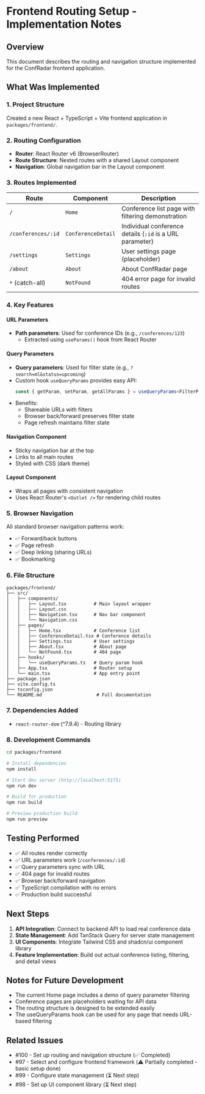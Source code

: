 # Frontend Routing Setup - Implementation Notes

## Overview
This document describes the routing and navigation structure implemented for the ConfRadar frontend application.

## What Was Implemented

### 1. Project Structure
Created a new React + TypeScript + Vite frontend application in `packages/frontend/`.

### 2. Routing Configuration
- **Router**: React Router v6 (BrowserRouter)
- **Route Structure**: Nested routes with a shared Layout component
- **Navigation**: Global navigation bar in the Layout component

### 3. Routes Implemented

| Route | Component | Description |
|-------|-----------|-------------|
| `/` | `Home` | Conference list page with filtering demonstration |
| `/conferences/:id` | `ConferenceDetail` | Individual conference details (`:id` is a URL parameter) |
| `/settings` | `Settings` | User settings page (placeholder) |
| `/about` | `About` | About ConfRadar page |
| `*` (catch-all) | `NotFound` | 404 error page for invalid routes |

### 4. Key Features

#### URL Parameters
- **Path parameters**: Used for conference IDs (e.g., `/conferences/123`)
  - Extracted using `useParams()` hook from React Router
  
#### Query Parameters
- **Query parameters**: Used for filter state (e.g., `?search=ml&status=upcoming`)
- Custom hook `useQueryParams` provides easy API:
  ```typescript
  const { getParam, setParam, getAllParams } = useQueryParams<FilterParams>();
  ```
- Benefits:
  - Shareable URLs with filters
  - Browser back/forward preserves filter state
  - Page refresh maintains filter state

#### Navigation Component
- Sticky navigation bar at the top
- Links to all main routes
- Styled with CSS (dark theme)

#### Layout Component
- Wraps all pages with consistent navigation
- Uses React Router's `<Outlet />` for rendering child routes

### 5. Browser Navigation
All standard browser navigation patterns work:
- ✅ Forward/back buttons
- ✅ Page refresh
- ✅ Deep linking (sharing URLs)
- ✅ Bookmarking

### 6. File Structure
```
packages/frontend/
├── src/
│   ├── components/
│   │   ├── Layout.tsx          # Main layout wrapper
│   │   ├── Layout.css
│   │   ├── Navigation.tsx      # Nav bar component
│   │   └── Navigation.css
│   ├── pages/
│   │   ├── Home.tsx            # Conference list
│   │   ├── ConferenceDetail.tsx # Conference details
│   │   ├── Settings.tsx        # User settings
│   │   ├── About.tsx           # About page
│   │   └── NotFound.tsx        # 404 page
│   ├── hooks/
│   │   └── useQueryParams.ts   # Query param hook
│   ├── App.tsx                 # Router setup
│   └── main.tsx                # App entry point
├── package.json
├── vite.config.ts
├── tsconfig.json
└── README.md                    # Full documentation
```

### 7. Dependencies Added
- `react-router-dom` (^7.9.4) - Routing library

### 8. Development Commands
```bash
cd packages/frontend

# Install dependencies
npm install

# Start dev server (http://localhost:5173)
npm run dev

# Build for production
npm run build

# Preview production build
npm run preview
```

## Testing Performed
- ✅ All routes render correctly
- ✅ URL parameters work (`/conferences/:id`)
- ✅ Query parameters sync with URL
- ✅ 404 page for invalid routes
- ✅ Browser back/forward navigation
- ✅ TypeScript compilation with no errors
- ✅ Production build successful

## Next Steps
1. **API Integration**: Connect to backend API to load real conference data
2. **State Management**: Add TanStack Query for server state management
3. **UI Components**: Integrate Tailwind CSS and shadcn/ui component library
4. **Feature Implementation**: Build out actual conference listing, filtering, and detail views

## Notes for Future Development
- The current Home page includes a demo of query parameter filtering
- Conference pages are placeholders waiting for API data
- The routing structure is designed to be extended easily
- The useQueryParams hook can be used for any page that needs URL-based filtering

## Related Issues
- #100 - Set up routing and navigation structure (✅ Completed)
- #97 - Select and configure frontend framework (⚠️ Partially completed - basic setup done)
- #99 - Configure state management (⏳ Next step)
- #98 - Set up UI component library (⏳ Next step)
